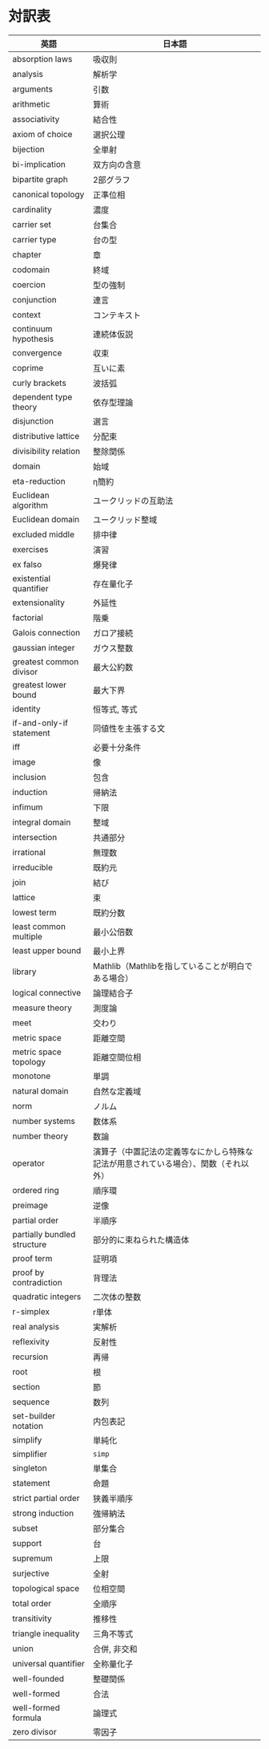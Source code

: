 # 対訳表

| 英語 | 日本語 |
| --- | --- |
| absorption laws | 吸収則 |
| analysis | 解析学 |
| arguments | 引数 |
| arithmetic | 算術 |
| associativity | 結合性 |
| axiom of choice | 選択公理 |
| bijection | 全単射 |
| bi-implication | 双方向の含意 |
| bipartite graph | 2部グラフ |
| canonical topology | 正準位相 |
| cardinality | 濃度 |
| carrier set | 台集合 |
| carrier type | 台の型 |
| chapter | 章 |
| codomain | 終域 |
| coercion | 型の強制 |
| conjunction | 連言 |
| context | コンテキスト |
| continuum hypothesis | 連続体仮説 |
| convergence | 収束 |
| coprime | 互いに素 |
| curly brackets | 波括弧 |
| dependent type theory | 依存型理論 |
| disjunction | 選言 |
| distributive lattice | 分配束 |
| divisibility relation | 整除関係 |
| domain | 始域 |
| eta-reduction | η簡約 |
| Euclidean algorithm | ユークリッドの互助法 |
| Euclidean domain | ユークリッド整域 |
| excluded middle | 排中律 |
| exercises | 演習 |
| ex falso | 爆発律 |
| existential quantifier | 存在量化子 |
| extensionality | 外延性 |
| factorial | 階乗 |
| Galois connection | ガロア接続 |
| gaussian integer | ガウス整数 |
| greatest common divisor | 最大公約数 |
| greatest lower bound | 最大下界 |
| identity | 恒等式, 等式 |
| if-and-only-if statement | 同値性を主張する文 |
| iff | 必要十分条件 |
| image | 像 |
| inclusion | 包含 |
| induction | 帰納法 |
| infimum | 下限 |
| integral domain | 整域 |
| intersection | 共通部分 |
| irrational | 無理数 |
| irreducible | 既約元 |
| join | 結び |
| lattice | 束 |
| lowest term | 既約分数 |
| least common multiple | 最小公倍数 |
| least upper bound | 最小上界 |
| library | Mathlib（Mathlibを指していることが明白である場合） |
| logical connective | 論理結合子 |
| measure theory | 測度論 |
| meet | 交わり |
| metric space | 距離空間 |
| metric space topology | 距離空間位相 |
| monotone | 単調 |
| natural domain | 自然な定義域 |
| norm | ノルム |
| number systems | 数体系 |
| number theory | 数論 |
| operator | 演算子（中置記法の定義等なにかしら特殊な記法が用意されている場合）、関数（それ以外） |
| ordered ring | 順序環 |
| preimage | 逆像 |
| partial order | 半順序 |
| partially bundled structure | 部分的に束ねられた構造体 |
| proof term | 証明項 |
| proof by contradiction | 背理法 |
| quadratic integers | 二次体の整数 |
| r-simplex | r単体 |
| real analysis | 実解析 |
| reflexivity | 反射性 |
| recursion | 再帰 |
| root | 根 |
| section | 節 |
| sequence | 数列 |
| set-builder notation | 内包表記 |
| simplify | 単純化 |
| simplifier | ``simp``  |
| singleton | 単集合 |
| statement | 命題 |
| strict partial order | 狭義半順序 |
| strong induction | 強帰納法 |
| subset | 部分集合 |
| support | 台 |
| supremum | 上限 |
| surjective | 全射 |
| topological space | 位相空間 |
| total order | 全順序 |
| transitivity | 推移性 |
| triangle inequality | 三角不等式 |
| union | 合併, 非交和 |
| universal quantifier | 全称量化子 |
| well-founded | 整礎関係 |
| well-formed | 合法 |
| well-formed formula | 論理式 |
| zero divisor | 零因子 |

